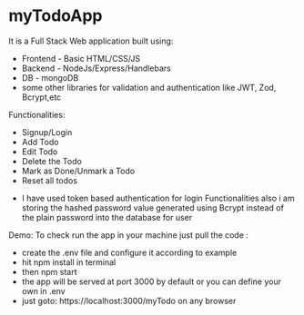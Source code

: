 # myTodoApp
It is a Full Stack Web application built using:
  - Frontend - Basic HTML/CSS/JS
  - Backend -  NodeJs/Express/Handlebars
  - DB - mongoDB
  - some other libraries for validation and authentication like JWT, Zod, Bcrypt,etc


Functionalities: 
  - Signup/Login
  - Add Todo  
  - Edit Todo
  - Delete the Todo
  - Mark as Done/Unmark a Todo
  - Reset all todos

  * I have used token based authentication for login Functionalities also i am storing the hashed password value generated using Bcrypt instead of the plain password into the database for user

Demo: To check run the app in your machine just pull the code :
  - create the .env file and configure it according to example 
  - hit npm install in terminal
  - then npm start
  - the app will be served at port 3000 by default or you can define your own in .env
  - just goto: https://localhost:3000/myTodo on any browser
